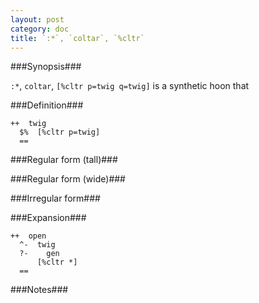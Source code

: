 ```yaml
---
layout: post
category: doc
title: `:*`, `coltar`, `%cltr`
---
```


###Synopsis###

`:*`, `coltar`, `[%cltr p=twig q=twig]` is a synthetic hoon that

###Definition###

    ++  twig  
      $%  [%cltr p=twig]
      ==

###Regular form (tall)###

###Regular form (wide)###

###Irregular form###

###Expansion###
    
    ++  open
      ^-  twig
      ?-    gen
          [%cltr *]
      ==

###Notes###

